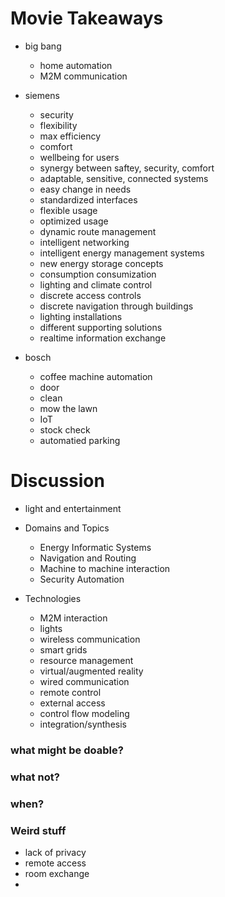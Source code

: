 # Movie Takeaways 

- big bang
	- home automation
	- M2M communication

- siemens
	- security
	- flexibility
	- max efficiency
	- comfort
	- wellbeing for users
	- synergy between saftey, security, comfort
	- adaptable, sensitive, connected systems
	- easy change in needs 
	- standardized interfaces
	- flexible usage
	- optimized usage
	- dynamic route management
	- intelligent networking
	- intelligent energy management systems
	- new energy storage concepts
	- consumption consumization
	- lighting and climate control
	- discrete access controls
	- discrete navigation through buildings
	- lighting installations
	- different supporting solutions
	- realtime information exchange
	
- bosch
	- coffee machine automation
	- door
	- clean
	- mow the lawn
	- IoT
	- stock check
	- automatied parking

# Discussion

- light and entertainment

- Domains and Topics
	- Energy Informatic Systems
	- Navigation and Routing
	- Machine to machine interaction
	- Security Automation
	
- Technologies
	- M2M interaction
	- lights
	- wireless communication
	- smart grids
	- resource management
	- virtual/augmented reality
	- wired communication
	- remote control
	- external access
	- control flow modeling
	- integration/synthesis
	

### what might be doable?
### what not?
### when?
 
### Weird stuff
- lack of privacy
- remote access
- room exchange
- 